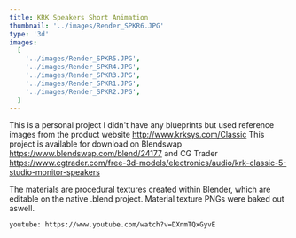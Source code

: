 ```yaml
---
title: KRK Speakers Short Animation
thumbnail: '../images/Render_SPKR6.JPG'
type: '3d'
images:
  [
    '../images/Render_SPKR5.JPG',
    '../images/Render_SPKR4.JPG',
    '../images/Render_SPKR3.JPG',
    '../images/Render_SPKR1.JPG',
    '../images/Render_SPKR2.JPG',
  ]
---
```


This is a personal project I didn't have any blueprints but used reference images from the product website http://www.krksys.com/Classic
This project is available for download on Blendswap https://www.blendswap.com/blend/24177 and
CG Trader https://www.cgtrader.com/free-3d-models/electronics/audio/krk-classic-5-studio-monitor-speakers

The materials are procedural textures created within Blender, which are editable on the native .blend project.
Material texture PNGs were baked out aswell.

`youtube: https://www.youtube.com/watch?v=DXnmTQxGyvE`
